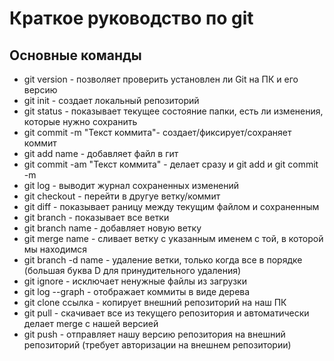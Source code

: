 # Краткое руководство по git
## Основные команды
* git version - позволяет проверить установлен ли Git на ПК и его версию
* git init - создает локальный репозиторий
* git status - показывает текущее состояние папки, есть ли изменения, которые нужно сохранить
* git commit -m "Текст коммита"- создает/фиксирует/сохраняет коммит
* git add name - добавляет файл в гит 
* git commit -am "Текст коммита" - делает сразу и git add и git commit -m
* git log - выводит журнал сохраненных изменений
* git checkout - перейти в другуе ветку/коммит
* git diff - показывает раницу между текущим файлом и сохраненным
* git branch - показывает все ветки
* git branch name - добавляет новую ветку
* git merge name - сливает ветку с указанным именем с той, в которой мы находимся
* git branch -d name - удаление ветки, только когда все в порядке (большая буква D для принудительного удаления)
* git ignore - исключает ненужные файлы из загрузки
* git log --graph - отображает коммиты в виде дерева
* git clone ссылка - копирует внешний репозиторий на наш ПК
* git pull - скачивает все из текущего репозитория и автоматически делает merge с нашей версией
* git push - отправляет нашу версию репозитория на внешний
репозиторий (требует авторизации на внешнем репозитории)